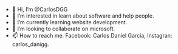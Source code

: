 - 👋 Hi, I’m @CarlosDGG
- 👀 I’m interested in learn about software and help people.
- 🌱 I’m currently learning website development.
- 💞️ I’m looking to collaborate on microsoft.
- 📫 How to reach me. Facebook: Carlos Daniel Garcia, Instagran: carlos_danigg.

<!---
CarlosDGG/CarlosDGG is a ✨ special ✨ repository because its `README.md` (this file) appears on your GitHub profile.
You can click the Preview link to take a look at your changes.
--->
